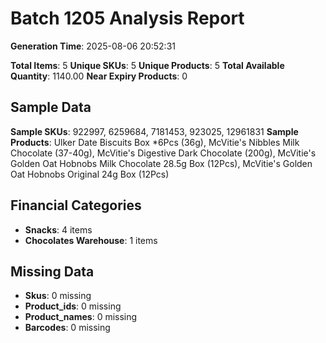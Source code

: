 # Batch 1205 Analysis Report

**Generation Time**: 2025-08-06 20:52:31

**Total Items**: 5
**Unique SKUs**: 5
**Unique Products**: 5
**Total Available Quantity**: 1140.00
**Near Expiry Products**: 0

## Sample Data
**Sample SKUs**: 922997, 6259684, 7181453, 923025, 12961831
**Sample Products**: Ulker Date Biscuits Box *6Pcs (36g), McVitie's Nibbles Milk Chocolate (37-40g), McVitie's Digestive Dark Chocolate (200g), McVitie's Golden Oat Hobnobs Milk Chocolate 28.5g Box (12Pcs), McVitie's Golden Oat Hobnobs Original 24g Box (12Pcs)

## Financial Categories
- **Snacks**: 4 items
- **Chocolates Warehouse**: 1 items

## Missing Data
- **Skus**: 0 missing
- **Product_ids**: 0 missing
- **Product_names**: 0 missing
- **Barcodes**: 0 missing
